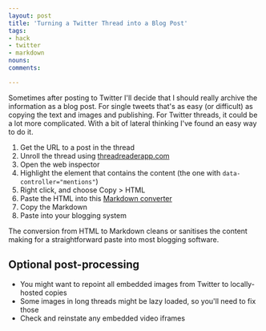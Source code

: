 ```yaml
---
layout: post
title: 'Turning a Twitter Thread into a Blog Post'
tags:
- hack
- twitter
- markdown
nouns:
comments: 

---
```


Sometimes after posting to Twitter I'll decide that I should really archive the information as a blog post. For single tweets that's as easy (or difficult) as copying the text and images and publishing. For Twitter threads, it could be a lot more complicated. With a bit of lateral thinking I've found an easy way to do it.

1. Get the URL to a post in the thread
1. Unroll the thread using [threadreaderapp.com](https://threadreaderapp.com)
1. Open the web inspector
1. Highlight the element that contains the content (the one with `data-controller="mentions"`)
1. Right click, and choose Copy > HTML
1. Paste the HTML into this [Markdown converter](https://codebeautify.org/html-to-markdown)
1. Copy the Markdown
1. Paste into your blogging system

The conversion from HTML to Markdown cleans or sanitises the content making for a straightforward paste into most blogging software.

## Optional post-processing

- You might want to repoint all embedded images from Twitter to locally-hosted copies
- Some images in long threads might be lazy loaded, so you'll need to fix those
- Check and reinstate any embedded video iframes
